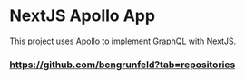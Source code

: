 # NextJS Apollo App

This project uses Apollo to implement GraphQL with NextJS.

### https://github.com/bengrunfeld?tab=repositories
